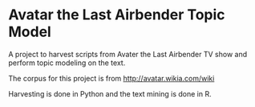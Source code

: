 # Avatar the Last Airbender Topic Model

A project to harvest scripts from Avater the Last Airbender TV show and perform topic modeling on the text.

The corpus for this project is from http://avatar.wikia.com/wiki

Harvesting is done in Python and the text mining is done in R.

